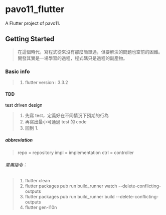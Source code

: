 # pavo11_flutter

A Flutter project of pavo11.

## Getting Started

> 在這個時代，寫程式從來沒有那麼簡單過，但要解決的問題也空前的困難。
> 開發其實是一場學習的過程，程式碼只是過程的副產物。

### Basic info

> 1. flutter version : 3.3.2

#### TDD

test driven design

> 1. 先寫 test，定義好在不同情況下預期的行為
> 2. 再寫出最小可通過 test 的 code
> 3. 回到 1.

##### abbreviation

> repo = repository
> impl = implementation
> ctrl = controller

###### 常用指令：

> 1.  flutter clean
> 2.  flutter packages pub run build_runner watch --delete-conflicting-outputs
> 3.  flutter packages pub run build_runner build --delete-conflicting-outputs
> 4.  flutter gen-l10n
